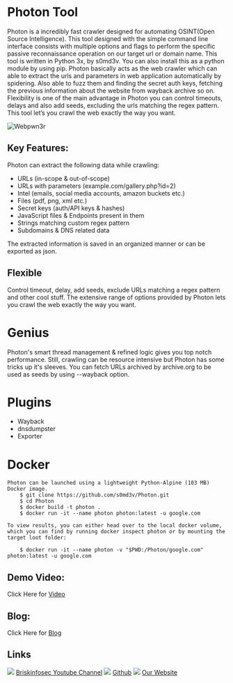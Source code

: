 Photon Tool
============
Photon is a incredibly fast crawler designed for automating OSINT(Open Source Intelligence). This tool designed with the simple command line interface consists with multiple options and flags to perform the specific passive reconnaissance operation on our target url or domain name. This tool is written in Python 3x, by s0md3v. You can also install this as a python module by using pip. Photon basically acts as the web crawler which can able to extract the urls and parameters in web application automatically by spidering. Also able to fuzz them and finding the secret auth keys, fetching the previous information about the website from wayback archive so on. Flexibility is one of the main advantage in Photon you can control timeouts, delays and also add seeds, excluding the urls matching the regex pattern. This tool let’s you crawl the web exactly the way you want.
 
![Webpwn3r](https://briskinfosec.com//assets/tooloftheday/130.jpg)

Key Features:
-----------------
Photon can extract the following data while crawling:
- URLs (in-scope & out-of-scope)
- URLs with parameters (example.com/gallery.php?id=2)
- Intel (emails, social media accounts, amazon buckets etc.)
- Files (pdf, png, xml etc.)
- Secret keys (auth/API keys & hashes)
- JavaScript files & Endpoints present in them
- Strings matching custom regex pattern
- Subdomains & DNS related data

The extracted information is saved in an organized manner or can be exported as json.

Flexible
----------------
Control timeout, delay, add seeds, exclude URLs matching a regex pattern and other cool stuff. The extensive range of options provided by Photon lets you crawl the web exactly the way you want.

# Genius
Photon's smart thread management & refined logic gives you top notch performance.
Still, crawling can be resource intensive but Photon has some tricks up it's sleeves. You can fetch URLs archived by archive.org to be used as seeds by using --wayback option.

# Plugins
- Wayback
- dnsdumpster
- Exporter

# Docker

    Photon can be launched using a lightweight Python-Alpine (103 MB) Docker image.
        $ git clone https://github.com/s0md3v/Photon.git
        $ cd Photon
        $ docker build -t photon .
        $ docker run -it --name photon photon:latest -u google.com
    
    To view results, you can either head over to the local docker volume, which you can find by running docker inspect photon or by mounting the target loot folder:
    
        $ docker run -it --name photon -v "$PWD:/Photon/google.com" photon:latest -u google.com


Demo Video:
-----------------
Click Here for [Video](https://www.youtube.com/watch?v=GHwi4S89KW0 "Video")

Blog: 
--------------
Click Here for [Blog](https://briskinfosec.com/tooloftheday/toolofthedaydetail/Incredibly-fast-crawler-designed-for-OSINT. "Blog")

Links
----------------
![ ](https://img.icons8.com/color/15/000000/youtube-play.png) [Briskinfosec Youtube Channel](https://www.youtube.com/channel/UCcPmqqYETcO_7-6p_uUsF1w "Briskinfosec Youtube Channel")
 ![ ](https://img.icons8.com/glyph-neue/15/000000/github.png) [Github](https://github.com/briskinfosec "Github") 
![ ](https://img.icons8.com/ios/15/000000/internet--v2.png) [Our Website](https://www.briskinfosec.com/ "Our Website")
